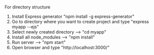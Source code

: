 For directory structure

1. Install Express generator "npm install -g express-generator"
2. Go to directory where you want to create project and type "express myapp --ejs"
3. Select newly created directory --> "cd myapp"
3. Install all node_modules --> "npm install"
4. Run server --> "npm start"
5. Open browser and type "http://localhost:3000/"

